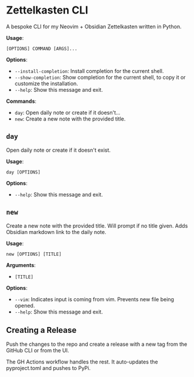 # Zettelkasten CLI

A bespoke CLI for my Neovim + Obsidian Zettelkasten written in Python.

**Usage**:

```console
[OPTIONS] COMMAND [ARGS]...
```

**Options**:

- `--install-completion`: Install completion for the current shell.
- `--show-completion`: Show completion for the current shell, to copy it or customize the installation.
- `--help`: Show this message and exit.

**Commands**:

- `day`: Open daily note or create if it doesn't...
- `new`: Create a new note with the provided title.

## `day`

Open daily note or create if it doesn't exist.

**Usage**:

```console
day [OPTIONS]
```

**Options**:

- `--help`: Show this message and exit.

## `new`

Create a new note with the provided title. Will prompt if no title given.
Adds Obsidian markdown link to the daily note.

**Usage**:

```console
new [OPTIONS] [TITLE]
```

**Arguments**:

- `[TITLE]`

**Options**:

- `--vim`: Indicates input is coming from vim. Prevents new file being opened.
- `--help`: Show this message and exit.

## Creating a Release

Push the changes to the repo and create a release with a new tag from the GitHub CLI or from the UI.

The GH Actions workflow handles the rest. It auto-updates the pyproject.toml and pushes to PyPi.
